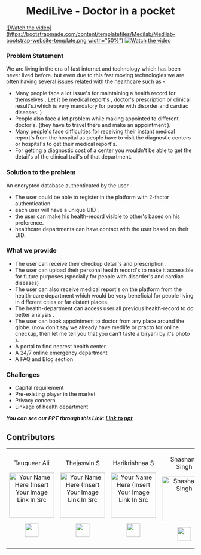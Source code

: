 <h1 align="center"> MediLive - Doctor in a pocket </h1>

[![Watch the video](https://bootstrapmade.com/content/templatefiles/Medilab/Medilab-bootstrap-website-template.png  width="50%")](https://youtu.be/onzjlKyN5iI)
[![Watch the video](https://img.youtube.com/vi/T-D1KVIuvjA/maxresdefault.jpg)](https://www.youtube.com/watch?v=3ckUMhZOENI&t=2s)

<h3>Problem Statement</h3>
We are living in the era of fast internet and technology which has been never lived before. but even due to this fast moving technologies we are often having several issues related with the healthcare such as - 

- Many people face a lot issue's for maintaining a health record for themselves . Let it be medical report's , doctor's prescription or clinical result's.(which is very mandatory for people with disorder and cardiac diseases. )
- People also face a lot problem while making appointed to different doctor's. (they have to travel there and make an appointment ).
- Many people's face difficulties for receiving their instant medical report's from the hospital as  people have to visit the diagnostic centers or hospital's to get their  medical report's. 
- For getting a diagnostic cost of a center you wouldn't be able to get the detail's of the clinical trail's of that department. 

### Solution to the problem
An encrypted database authenticated by the user - 

- The user could be able to register in the platform with 2-factor authentication. 
- each user will have a unique  UID .
- the user can make his health-record visible to other's based on his preference. 
- healthcare departments  can have contact with the user  based on their UID.

### What we provide

- The user can receive their checkup detail's and prescription .
- The user can upload their personal health record's to make it accessible for future purposes.(specially for people with disorder's and cardiac diseases)
- The user can also receive medical report's on the platform from the health-care department  which would be very beneficial for people living in different cities or far distant places. 
- The health-department can access user all previous health-record to do better analysis . 
- The user can book appointment to doctor from any place around the globe. (now don't say we already have medlife or practo for online checkup, then let me tell you that you can't taste a biryani by it's  photo ).
- A portal to find nearest health center.
- A 24/7 online emergency department
- A FAQ and Blog section

### Challenges
 
 - Capital requirement
 - Pre-existing player in the market
 - Privacy concern
 - Linkage of health department


***You can see our PPT through this Link: [Link to ppt](https://www.canva.com/design/DAEamQalHPs/qaekveYKi1g7zokuVaN0pw/view?utm_content=DAEamQalHPs&utm_campaign=designshare&utm_medium=link&utm_source=homepage_design_menu)*** 

## Contributors

<table>
<tr align="center">


<td>
  
Tauqueer Ali

<p align="center">
<img src = "https://user-images.githubusercontent.com/52855622/124372799-cc980d00-dcaa-11eb-9bad-bc9a57d70756.jpg"  height="120" alt="Your Name Here (Insert Your Image Link In Src">
</p>
<p align="center">
<a href = "https://github.com/tauqeerali1"><img src = "http://www.iconninja.com/files/241/825/211/round-collaboration-social-github-code-circle-network-icon.svg" width="36" height = "36"/></a>
</p>
</td>

  
<td>

Thejaswin S

<p align="center">
<img src = "https://user-images.githubusercontent.com/52855622/124372799-cc980d00-dcaa-11eb-9bad-bc9a57d70756.jpg"  height="120" alt="Your Name Here (Insert Your Image Link In Src">
</p>
<p align="center">
<a href = "https://github.com/thejaswin123"><img src = "http://www.iconninja.com/files/241/825/211/round-collaboration-social-github-code-circle-network-icon.svg" width="36" height = "36"/></a>
</p>
</td>



<td>

Harikrishnaa S

<p align="center">
<img src = "https://user-images.githubusercontent.com/52855622/124372799-cc980d00-dcaa-11eb-9bad-bc9a57d70756.jpg"  height="120" alt="Your Name Here (Insert Your Image Link In Src">
</p>
<p align="center">
<a href = "https://github.com/Harikrishnaa3131"><img src = "http://www.iconninja.com/files/241/825/211/round-collaboration-social-github-code-circle-network-icon.svg" width="36" height = "36"/></a>
</p>
</td>

 <td>

Shashank Singh

<p align="center">
<img src = "https://user-images.githubusercontent.com/52855622/124372799-cc980d00-dcaa-11eb-9bad-bc9a57d70756.jpg"  height="120" alt="Shashank Singh">
</p>
<p align="center">
<a href = "https://github.com/shashanksingh2002"><img src = "http://www.iconninja.com/files/241/825/211/round-collaboration-social-github-code-circle-network-icon.svg" width="36" height = "36"/></a>
</p>
</td>
  









